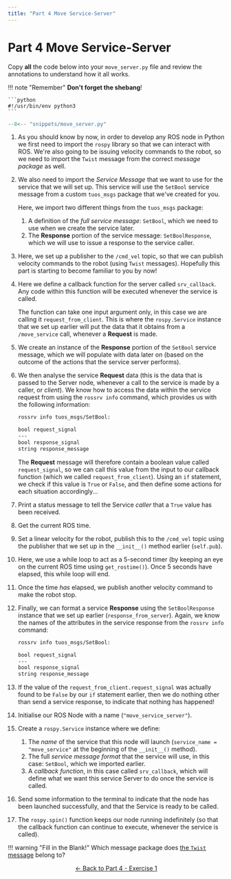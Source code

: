 ```yaml
---  
title: "Part 4 Move Service-Server"  
---
```


# Part 4 Move Service-Server

Copy **all** the code below into your `move_server.py` file and review the annotations to understand how it all works.

!!! note "Remember"
    **Don't forget the shebang**!

    ```python
    #!/usr/bin/env python3
    ```

```py title="move_server.py"
--8<-- "snippets/move_server.py"
```

1. As you should know by now, in order to develop any ROS node in Python we first need to import the `rospy` library so that we can interact with ROS. We're also going to be issuing velocity commands to the robot, so we need to import the `Twist` message from the correct *message package* as well.

2. We also need to import the *Service Message* that we want to use for the service that we will set up. This service will use the `SetBool` service message from a custom `tuos_msgs` package that we've created for you.

    Here, we import two different things from the `tuos_msgs` package:

    1. A definition of the *full service message*: `SetBool`, which we need to use when we create the service later.
    1. The **Response** portion of the service message: `SetBoolResponse`, which we will use to issue a response to the service caller.

3. Here, we set up a publisher to the `/cmd_vel` topic, so that we can publish velocity commands to the robot (using `Twist` messages). Hopefully this part is starting to become familiar to you by now!

4. Here we define a callback function for the server called `srv_callback`. Any code within this function will be executed whenever the service is called.

    The function can take one input argument only, in this case we are calling it `request_from_client`. This is where the `rospy.Service` instance that we set up earlier will put the data that it obtains from a `/move_service` call, whenever a **Request** is made.

5. We create an instance of the **Response** portion of the `SetBool` service message, which we will populate with data later on (based on the outcome of the actions that the service server performs).

6. We then analyse the service **Request** data (this is the data that is passed to the Server node, whenever a call to the service is made by a caller, or *client*). We know how to access the data within the service request from using the `rossrv info` command, which provides us with the following information:

    ```txt
    rossrv info tuos_msgs/SetBool:

    bool request_signal
    ---
    bool response_signal
    string response_message
    ```

    The **Request** message will therefore contain a boolean value called `request_signal`, so we can call this value from the input to our callback function (which we called `request_from_client`). Using an `if` statement, we check if this value is `True` or `False`, and then define some actions for each situation accordingly...

7. Print a status message to tell the Service *caller* that a `True` value has been received.

8. Get the current ROS time.

9. Set a linear velocity for the robot, publish this to the `/cmd_vel` topic using the publisher that we set up in the `__init__()` method earlier (`self.pub`).

10. Here, we use a while loop to act as a 5-second timer (by keeping an eye on the current ROS time using `get_rostime()`). Once 5 seconds have elapsed, this while loop will end.

11. Once the time *has* elapsed, we publish another velocity command to make the robot stop.

12. Finally, we can format a service **Response** using the `SetBoolResponse` instance that we set up earlier (`response_from_server`). Again, we know the names of the attributes in the service response from the `rossrv info` command:

    ```txt
    rossrv info tuos_msgs/SetBool:

    bool request_signal
    ---
    bool response_signal
    string response_message
    ```

13. If the value of the `request_from_client.request_signal` was actually found to be `False` by our `if` statement earlier, then we do nothing other than send a service response, to indicate that nothing has happened!

14. Initialise our ROS Node with a name (`"move_service_server"`).

15. Create a `rospy.Service` instance where we define:

    1. The *name* of the service that this node will launch (`service_name = "move_service"` at the beginning of the `__init__()` method).
    1. The full *service message format* that the service will use, in this case: `SetBool`, which we imported earlier.
    1. A *callback function*, in this case called `srv_callback`, which will define what we want this service Server to do once the service is called.

16. Send some information to the terminal to indicate that the node has been launched successfully, and that the Service is ready to be called.

17. The `rospy.spin()` function keeps our node running indefinitely (so that the callback function can continue to execute, whenever the service is called). 

<a name="blank-1"></a>

!!! warning "Fill in the Blank!"
    Which message package does [the `Twist` message](../part2/twist-tips.md) belong to?

<p align="center">
  <a href="../../part4#ex1_ret">&#8592; Back to Part 4 - Exercise 1</a>
</p>